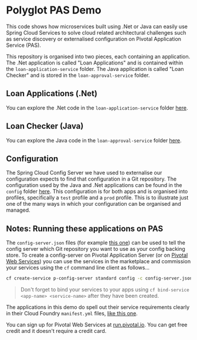 # Polyglot PAS Demo

This code shows how microservices built using .Net or Java can easily use Spring Cloud Services to solve cloud related architectural challenges such as service discovery or externalised configuration on Pivotal Application Service (PAS).

This repository is organised into two pieces, each containing an application. The .Net application is called "Loan Applications" and is contained within the `loan-application-service` folder. The Java application is called "Loan Checker" and is stored in the `loan-approval-service` folder.

## Loan Applications (.Net)

You can explore the .Net code in the `loan-application-service` folder [here][1].

## Loan Checker (Java)

You can explore the Java code in the `loan-approval-service` folder [here][2].

## Configuration

The Spring Cloud Config Server we have used to externalise our configuration expects to find that configuration in a Git repository. The configuration used by the Java and .Net applications can be found in the `config` folder [here][3]. This configuration is for both apps and is organised into profiles, specifically a `test` profile and a `prod` profile. This is to illustrate just one of the many ways in which your configuration can be organised and managed.

## Notes: Running these applications on PAS

The `config-server.json` files (for example [this one][4]) can be used to tell the config server which Git repository you want to use as your config backing store. To create a config-server on Pivotal Application Server (or on [Pivotal Web Services][5]) you can use the services in the marketplace and commission your services using the `cf` command line client as follows...

```bash
cf create-service p-config-server standard config -c config-server.json # May differ depending on your PAS environment
```

> Don't forget to bind your services to your apps using `cf bind-service <app-name> <service-name>` after they have been created. 
 
The applications in this demo do spell out their service requirements clearly in their Cloud Foundry `manifest.yml` files, [like this one][6].

You can sign up for Pivotal Web Services at [run.pivotal.io][5]. You can get free credit and it doesn't require a credit card. 

[1]: /loan-application-service
[2]: /loan-approval-service
[3]: /config
[4]: /config/test/config-server.json
[5]: https://run.pivotal.io
[6]: /loan-approval-service/test-manifest.yml
